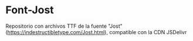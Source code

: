 # Font-Jost
Repositorio con archivos TTF de la fuente "Jost" (https://indestructibletype.com/Jost.html), compatible con la CDN JSDelivr

<link rel="stylesheet" href="https://cdn.jsdelivr.net/gh/yanquisalexander/Font-Jost@master/jost.min.css" type="text/css" charset="utf-8" />
